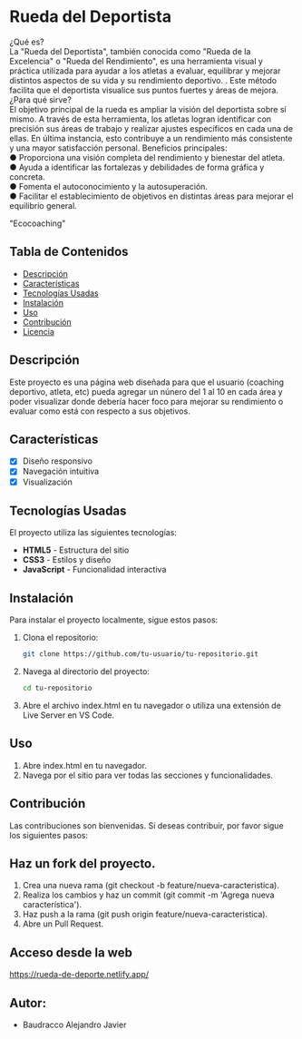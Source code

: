 # Rueda del Deportista

¿Qué es?<br>
 La "Rueda del Deportista", también conocida como "Rueda de la Excelencia" o "Rueda del Rendimiento", es una herramienta visual y práctica utilizada para ayudar a los atletas a evaluar, equilibrar y mejorar distintos aspectos de su vida y su rendimiento deportivo. . Este método facilita que el deportista visualice sus puntos fuertes y áreas de mejora.
<br>¿Para qué sirve?<br>
 El objetivo principal de la rueda es ampliar la visión del deportista sobre sí mismo. A través de esta herramienta, los atletas logran identificar con precisión sus áreas de trabajo y realizar ajustes específicos en cada una de ellas. En última instancia, esto contribuye a un rendimiento más consistente y una mayor satisfacción personal.
Beneficios principales:<br>
●	Proporciona una visión completa del rendimiento y bienestar del atleta.<br>
●	Ayuda a identificar las fortalezas y debilidades de forma gráfica y concreta.<br>
●	Fomenta el autoconocimiento y la autosuperación.<br>
●	Facilitar el establecimiento de objetivos en distintas áreas para mejorar el equilibrio general.<br>

"Ecocoaching"

## Tabla de Contenidos

- [Descripción](#descripción)
- [Características](#características)
- [Tecnologías Usadas](#tecnologías-usadas)
- [Instalación](#instalación)
- [Uso](#uso)
- [Contribución](#contribución)
- [Licencia](#licencia)

## Descripción

Este proyecto es una página web diseñada para que el usuario (coaching deportivo, atleta, etc) pueda agregar un núnero del 1 al 10 en cada área y poder visualizar donde debería hacer foco para mejorar su rendimiento o evaluar como está con respecto a sus objetivos.

## Características

- [x] Diseño responsivo
- [x] Navegación intuitiva
- [x] Visualización

## Tecnologías Usadas

El proyecto utiliza las siguientes tecnologías:

- **HTML5** - Estructura del sitio
- **CSS3** - Estilos y diseño
- **JavaScript** - Funcionalidad interactiva

## Instalación

Para instalar el proyecto localmente, sigue estos pasos:

1. Clona el repositorio:
   ```bash
   git clone https://github.com/tu-usuario/tu-repositorio.git

2. Navega al directorio del proyecto:
   ```bash
   cd tu-repositorio
   
3. Abre el archivo index.html en tu navegador o utiliza una extensión de Live Server en VS Code.

## Uso
 1. Abre index.html en tu navegador.
 2. Navega por el sitio para ver todas las secciones y funcionalidades.
    
## Contribución
Las contribuciones son bienvenidas. Si deseas contribuir, por favor sigue los siguientes pasos:

## Haz un fork del proyecto.
 1. Crea una nueva rama (git checkout -b feature/nueva-caracteristica).
 2. Realiza los cambios y haz un commit (git commit -m 'Agrega nueva característica').
 3. Haz push a la rama (git push origin feature/nueva-caracteristica).
 4. Abre un Pull Request.

## Acceso desde la web
https://rueda-de-deporte.netlify.app/

## Autor: 
 * Baudracco Alejandro Javier


